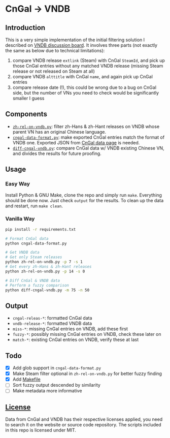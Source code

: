 # CnGal -> VNDB

## Introduction

This is a very simple implementation of the initial filtering solution I described on [VNDB discussion board](https://vndb.org/t20918.3). It involves three parts (not exactly the same as below due to technical limitations):
1. compare VNDB release `extlink` (Steam) with CnGal `SteamId`, and pick up those CnGal entries without any matched VNDB release (missing Steam release or not released on Steam at all)
2. compare VNDB `alttitle` with CnGal `name`, and again pick up CnGal entries
3. compare release date (!), this could be wrong due to a bug on CnGal side, but the number of VNs you need to check would be significantly smaller I guess

## Components

- [`zh-rel-on-vndb.py`](zh-rel-on-vndb.py): filter zh-Hans & zh-Hant releases on VNDB whose parent VN has an original Chinese language.
- [`cngal-data-format.py`](cngal-data-format.py): make exported CnGal entries match the format of VNDB one. Exported JSON from [CnGal data page](https://www.cngal.org/data) is needed.
- [`diff-cngal-vndb.py`](diff-cngal-vndb.py): compare CnGal data w/ VNDB existing Chinese VN, and divides the results for future proofing.

## Usage

### Easy Way

Install Python & GNU Make, clone the repo and simply run `make`.
Everything should be done now. Just check `output` for the results.
To clean up the data and restart, run `make clean`.

### Vanilla Way

```sh
pip install -r requirements.txt

# Format CnGal data
python cngal-data-format.py

# Get VNDB data
# Get only Steam releases
python zh-rel-on-vndb.py -p 7 -s 1
# Get every zh-Hans & zh-Hant releases
python zh-rel-on-vndb.py -p 14 -s 0

# Diff CnGal & VNDB data
# Perform a fuzzy comparison
python diff-cngal-vndb.py -m 75 -n 50
```

## Output

- `cngal-releas-*`: formatted CnGal data
- `vndb-release-*`: formatted VNDB data
- `miss-*`: missing CnGal entries on VNDB, add these first
- `fuzzy-*`: possibly missing CnGal entries on VNDB, check these later on
- `match-*`: existing CnGal entries on VNDB, verify these at last

## Todo

- [x] Add glob support in `cngal-data-format.py`
- [x] Make Steam filter optional in `zh-rel-on-vndb.py` for better fuzzy finding
- [x] Add [Makefile](Makefile)
- [ ] Sort fuzzy output descended by similarity
- [ ] Make metadata more informative

## [License](LICENSE)

Data from CnGal and VNDB has their respective licenses applied, you need to search it on the website or source code repository.
The scripts included in this repo is licensed under MIT.
